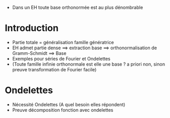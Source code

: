 - Dans un EH toute base orthonormée est au plus dénombrable

# Introduction
- Partie totale = généralisation famille génératrice
- EH admet partie dense ⟹ extraction base ⟹ orthonormalisation de Gramm-Schmidt ⟹ Base
- Exemples pour séries de Fourier et Ondelettes
- (Toute famille infinie orthonormale est elle une base ? a priori non, sinon preuve transformation de Fourier facile)

# Ondelettes
- Nécessité Ondelettes (A quel besoin elles répondent)
- Preuve décomposition fonction avec ondelettes
